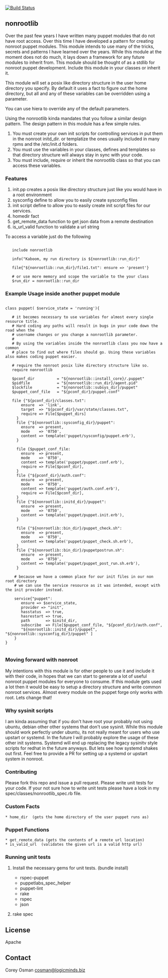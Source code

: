 [![Build Status](https://travis-ci.org/logicminds/logicminds-nonrootlib.png)](https://travis-ci.org/logicminds/logicminds-nonrootlib)

## nonrootlib

Over the past few years I have written many puppet modules that do not have root access.  Over this time I have
developed a pattern for creating nonroot puppet modules.  This module intends to use many of the tricks, secrets and
patterns I have learned over the years.  While this module at the moment does not do much, it lays down a framework for any
future modules to inherit from.  This module should be thought of as a stdlib for nonroot puppet development.
Include this module in your classes or inherit it.

This module will set a posix like directory structure in the user home directory you specify.
By default it uses a fact to figure out the home directory, but all and any of these variables
can be overridden using a parameter.

You can use hiera to override any of the default parameters.

Using the nonrootlib kinda mandates that you follow a similar design pattern.  The design pattern in this module has a
few simple rules.

 1. You must create your own init scripts for controlling services in put them in the nonroot initd_dir.
     or templatize the ones usually included in many rpms and the /etc/init.d folders.
 2. You must use the variables in your classes, defines and templates so that directory structure will always stay in sync
    with your code.
 3. You must include, require or inherit the nonrootlib class so that you can access these variables.

### Features
1. init.pp creates a posix like directory structure just like you would have in a root environment
2. sysconfig define to allow you to easily create sysconfig files
3. init script define to allow you to easily create init script files for our services.
4. homedir fact
5. get_remote_data function to get json data from a remote destination
6. is_url_valid function to validate a url string

To access a variable just do the following

```puppet

   include nonrootlib

   info("Kaboom, my run directory is ${nonrootlib::run_dir}"

   file{"${nonrootlib::run_dir}/file1.txt": ensure => 'present'}

   # or use more memory and scope the variable to the your class
   $run_dir = nonrootlib::run_dir

```


### Example Usage inside another puppet module

```puppet

class puppet( $service_state = 'running'){

   # it becomes necessary to use variables for almost every single resource title.
   # Hard coding any paths will result in bugs in your code down the road when the
   # username changes or you change a nonrootlib parameter.
   #
   # By using the variables inside the nonrootlib class you now have a common
   # place to find out where files should go. Using these variables also makes coding puppet easier.

   # require the nonroot posix like directory structure like so.
   require nonrootlib

   $pconf_dir          = "${nonrootlib::install_core}/.puppet"
   $pidfile            = "${nonrootlib::run_dir}/agent.pid"
   $lockfile           = "${nonrootlib::subsys_dir}/puppet"
   $puppet_conf_file   = "${pconf_dir}/puppet.conf"

   file {"${pconf_dir}/classes.txt":
       ensure  => 'link',
       target  => "${pconf_dir}/var/state/classes.txt",
       require => File[$puppet_dirs]
     }
     file {"${nonrootlib::sysconfig_dir}/puppet":
       ensure  => present,
       mode    => '0750',
       content => template('puppet/sysconfig/puppet.erb'),
     }

     file {$puppet_conf_file:
       ensure  => present,
       mode    => '0750',
       content => template('puppet/puppet.conf.erb'),
       require => File[$pconf_dir],
     }
     file {"${pconf_dir}/auth.conf":
       ensure  => present,
       mode    => '0750',
       content => template('puppet/auth.conf.erb'),
       require => File[$pconf_dir],
     }
     file {"${nonrootlib::initd_dir}/puppet":
       ensure  => present,
       mode    => '0750',
       content => template('puppet/puppet.init.erb'),
     }

     file {"${nonrootlib::bin_dir}/puppet_check.sh":
       ensure  => present,
       mode    => '0750',
       content => template('puppet/puppet_check.sh.erb'),
     }
     file {"${nonrootlib::bin_dir}/puppetpostrun.sh":
       ensure  => present,
       mode    => '0750',
       content => template('puppet/puppet_post_run.sh.erb'),
     }

    # because we have a common place for our init files in our non root directory
    # we can use the service resource as it was intended, except with the init provider instead.

    service{"puppet":
       ensure => $service_state,
       provider => "init",
       hasstatus  => true,
       hasrestart => true,
       path       => $initd_dir,
       subscribe  => File[$puppet_conf_file, "${pconf_dir}/auth.conf",
       "${nonrootlib::initd_dir}/puppet", "${nonrootlib::sysconfig_dir}/puppet" ]
    }
}


```
### Moving forward with nonroot
My intentions with this module is for other people to use it and include it with their code, in hopes
that we can start to generate a lot of useful nonroot puppet modules for everyone to consume.  If this
module gets used a lot then it would be easy to setup a directory structure and write common nonroot services.
Almost every module on the puppet forge only works with root. Lets change that!


### Why sysinit scripts
I am kinda assuming that if you don't have root your probably not using ubuntu, debian other other systems that don't use
sysinit.
While this module should work perfectly under ubuntu, its not really meant for users who use upstart or systemd.
In the future I will probably explore the usage of these other init systems.  Systemd will end up replacing the
legacy sysinitv style scripts for redhat in the future anyways.  But lets see how systemd shakes out first.
Feel free to provide a PR for setting up a systemd or upstart system in nonroot.

### Contributing
Please fork this repo and issue a pull request.  Please write unit tests for your code.  If your not sure how to write
unit tests please have a look in my spec/classes/nonrootlib_spec.rb file.

### Custom Facts
    * home_dir  (gets the home directory of the user puppet runs as)

### Puppet Functions
    * get_remote_data (gets the contents of a remote url location)
    * is_valid_url  (validates the given url is a valid http url)

### Running unit tests

1. Install the necessary gems for unit tests.  (bundle install)
    * rspec-puppet
    * puppetlabs_spec_helper
    * puppet-lint
    * rake
    * rspec
    * json

2. rake spec

License
-------
Apache

Contact
-------
Corey Osman <cosman@logicminds.biz>

